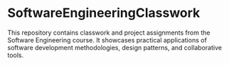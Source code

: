 # SoftwareEngineeringClasswork
This repository contains classwork and project assignments from the Software Engineering course. It showcases practical applications of software development methodologies, design patterns, and collaborative tools.
